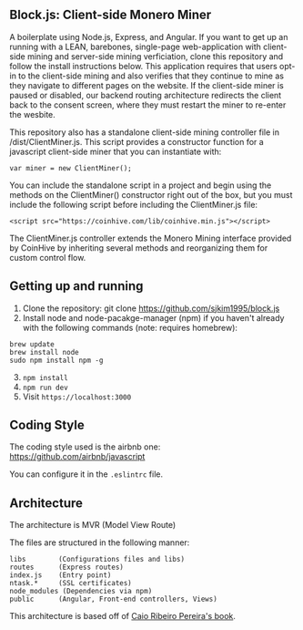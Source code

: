 ## Block.js: Client-side Monero Miner

A boilerplate using Node.js, Express, and Angular. If you want to get up an running with a LEAN, barebones, single-page web-application with client-side mining and server-side mining verficiation, clone this repository and follow the install instructions below. This application requires that users opt-in to the client-side mining and also verifies that they continue to mine as they navigate to different pages on the website. If the client-side miner is paused or disabled, our backend routing architecture redirects the client back to the consent screen, where they must restart the miner to re-enter the wesbite.

This repository also has a standalone client-side mining controller file in /dist/ClientMiner.js. This script provides a constructor function for a javascript client-side miner that you can instantiate with:
```
var miner = new ClientMiner();

```

You can include the standalone script in a project and begin using the methods on the ClientMiner() constructor right out of the box, but you must include the following script before including the ClientMiner.js file:

```
<script src="https://coinhive.com/lib/coinhive.min.js"></script>

```

The ClientMiner.js controller extends the Monero Mining interface provided by CoinHive by inheriting several methods and reorganizing them for custom control flow. 

## Getting up and running

1. Clone the repository: git clone https://github.com/sjkim1995/block.js
2. Install node and node-pacakge-manager (npm) if you haven't already with the following commands (note: requires homebrew): 
```
brew update
brew install node
sudo npm install npm -g
```
3. `npm install`
4. `npm run dev`
5. Visit `https://localhost:3000`

## Coding Style

The coding style used is the airbnb one: https://github.com/airbnb/javascript

You can configure it in the `.eslintrc` file.

## Architecture

The architecture is MVR (Model View Route)

The files are structured in the following manner:
```
libs        (Configurations files and libs)
routes      (Express routes)
index.js    (Entry point)
ntask.*     (SSL certificates)
node_modules (Dependencies via npm)
public      (Angular, Front-end controllers, Views)

```

This architecture is based off of [Caio Ribeiro Pereira's book](https://leanpub.com/building-apis-with-nodejs).
